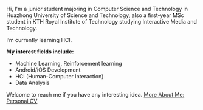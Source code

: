 Hi, I'm a junior student majoring in Computer Science and Technology in Huazhong University of Science and Technology, also a first-year MSc student in KTH Royal Institute of Technology studying Interactive Media and Technology.

I’m currently learning HCI.

**My interest fields include:**
- Machine Learning, Reinforcement learning
- Android/iOS Development
- HCI (Human-Computer Interaction)
- Data Analysis

Welcome to reach me if you have any interesting idea.
[More About Me: Personal CV](https://amiyasx.notion.site/amiyasx/Xi-Sun-Amiya-c031b4ba05fd49b4ab5a34361a664892)
<!--
**AmiyaSX/AmiyaSX** is a ✨ _special_ ✨ repository because its `README.md` (this file) appears on your GitHub profile.

Here are some ideas to get you started:

- 🔭 I’m currently working on ...
- 🌱 I’m currently learning ...
- 👯 I’m looking to collaborate on ...
- 🤔 I’m looking for help with ...
- 💬 Ask me about ...
- 📫 How to reach me: ...
- 😄 Pronouns: ...
- ⚡ Fun fact: ...
-->
